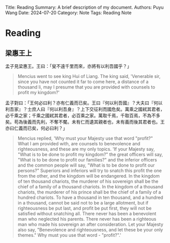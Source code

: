 Title:   Reading
Summary: A brief description of my document.
Authors: Puyu Wang
Date:    2024-07-20
Category: Note
Tags: Reading Note
# Reading 
## 梁惠王上

孟子見梁惠王。王曰：「叟不遠千里而來，亦將有以利吾國乎？」  

<blockquote>

Mencius went to see king Hui of Liang. The king said, 'Venerable sir, since you have not counted it far to come here, a distance of a thousand li, may I presume that you are provided with counsels to profit my kingdom?'  

</blockquote> 

孟子對曰：「王何必曰利？亦有仁義而已矣。王曰『何以利吾國』？大夫曰『何以利吾家』？士庶人曰『何以利吾身』？上下交征利而國危矣。萬乘之國弒其君者，必千乘之家；千乘之國弒其君者，必百乘之家。萬取千焉，千取百焉，不為不多矣。苟為後義而先利，不奪不饜。未有仁而遺其親者也，未有義而後其君者也。王亦曰仁義而已矣，何必曰利？」    

> Mencius replied, 'Why must your Majesty use that word "profit?" What I am provided with, are counsels to benevolence and righteousness, and these are my only topics. 'If your Majesty say, "What is to be done to profit my kingdom?" the great officers will say, "What is to be done to profit our families?" and the inferior officers and the common people will say, "What is to be done to profit our persons?" Superiors and inferiors will try to snatch this profit the one from the other, and the kingdom will be endangered. In the kingdom of ten thousand chariots, the murderer of his sovereign shall be the chief of a family of a thousand chariots. In the kingdom of a thousand chariots, the murderer of his prince shall be the chief of a family of a hundred chariots. To have a thousand in ten thousand, and a hundred in a thousand, cannot be said not to be a large allotment, but if righteousness be put last, and profit be put first, they will not be satisfied without snatching all. There never has been a benevolent man who neglected his parents. There never has been a righteous man who made his sovereign an after consideration. Let your Majesty also say, "Benevolence and righteousness, and let these be your only themes." Why must you use that word - "profit?".'  
